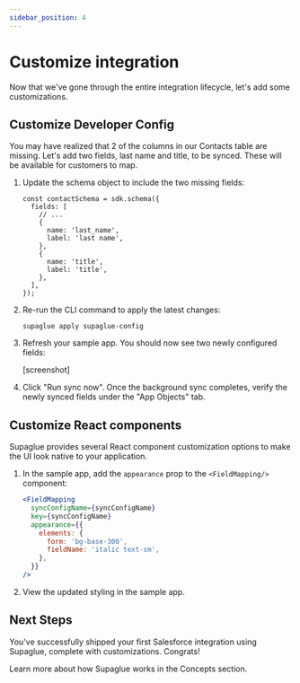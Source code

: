 ```yaml
---
sidebar_position: 4
---
```


# Customize integration

Now that we've gone through the entire integration lifecycle, let's add some customizations.

## Customize Developer Config

You may have realized that 2 of the columns in our Contacts table are missing. Let's add two fields, last name and title, to be synced. These will be available for customers to map.

1. Update the schema object to include the two missing fields:

   ```tsx title=apps/sample-app/supaglue-config/contact.ts
   const contactSchema = sdk.schema({
     fields: [
       // ...
       {
         name: 'last_name',
         label: 'last name',
       },
       {
         name: 'title',
         label: 'title',
       },
     ],
   });
   ```

1. Re-run the CLI command to apply the latest changes:

   ```shell
   supaglue apply supaglue-config
   ```

1. Refresh your sample app. You should now see two newly configured fields:

   [screenshot]

1. Click "Run sync now". Once the background sync completes, verify the newly synced fields under the "App Objects" tab.

## Customize React components

Supaglue provides several React component customization options to make the UI look native to your application.

1. In the sample app, add the `appearance` prop to the `<FieldMapping/>` component:

   ```jsx title=apps/sample-app/src/pages/integrations/[type].tsx:109
   <FieldMapping
     syncConfigName={syncConfigName}
     key={syncConfigName}
     appearance={{
       elements: {
         form: 'bg-base-300',
         fieldName: 'italic text-sm',
       },
     }}
   />
   ```

2. View the updated styling in the sample app.

## Next Steps

You've successfully shipped your first Salesforce integration using Supaglue, complete with customizations. Congrats!

Learn more about how Supaglue works in the Concepts section.
